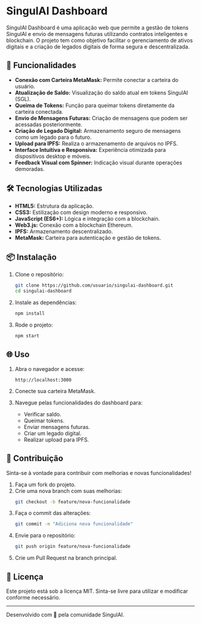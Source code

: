 
# SingulAI Dashboard

SingulAI Dashboard é uma aplicação web que permite a gestão de tokens SingulAI e envio de mensagens futuras utilizando contratos inteligentes e blockchain. O projeto tem como objetivo facilitar o gerenciamento de ativos digitais e a criação de legados digitais de forma segura e descentralizada.

## 🚀 Funcionalidades

- **Conexão com Carteira MetaMask:** Permite conectar a carteira do usuário.
- **Atualização de Saldo:** Visualização do saldo atual em tokens SingulAI (SGL).
- **Queima de Tokens:** Função para queimar tokens diretamente da carteira conectada.
- **Envio de Mensagens Futuras:** Criação de mensagens que podem ser acessadas posteriormente.
- **Criação de Legado Digital:** Armazenamento seguro de mensagens como um legado para o futuro.
- **Upload para IPFS:** Realiza o armazenamento de arquivos no IPFS.
- **Interface Intuitiva e Responsiva:** Experiência otimizada para dispositivos desktop e móveis.
- **Feedback Visual com Spinner:** Indicação visual durante operações demoradas.

## 🛠️ Tecnologias Utilizadas

- **HTML5:** Estrutura da aplicação.
- **CSS3:** Estilização com design moderno e responsivo.
- **JavaScript (ES6+):** Lógica e integração com a blockchain.
- **Web3.js:** Conexão com a blockchain Ethereum.
- **IPFS:** Armazenamento descentralizado.
- **MetaMask:** Carteira para autenticação e gestão de tokens.

## 📦 Instalação

1. Clone o repositório:
   ```bash
   git clone https://github.com/usuario/singulai-dashboard.git
   cd singulai-dashboard
   ```

2. Instale as dependências:
   ```bash
   npm install
   ```

3. Rode o projeto:
   ```bash
   npm start
   ```

## 🌐 Uso

1. Abra o navegador e acesse:
   ```
   http://localhost:3000
   ```

2. Conecte sua carteira MetaMask.

3. Navegue pelas funcionalidades do dashboard para:
   - Verificar saldo.
   - Queimar tokens.
   - Enviar mensagens futuras.
   - Criar um legado digital.
   - Realizar upload para IPFS.

## 🤝 Contribuição

Sinta-se à vontade para contribuir com melhorias e novas funcionalidades!
1. Faça um fork do projeto.
2. Crie uma nova branch com suas melhorias:
   ```bash
   git checkout -b feature/nova-funcionalidade
   ```
3. Faça o commit das alterações:
   ```bash
   git commit -m "Adiciona nova funcionalidade"
   ```
4. Envie para o repositório:
   ```bash
   git push origin feature/nova-funcionalidade
   ```
5. Crie um Pull Request na branch principal.

## 📝 Licença

Este projeto está sob a licença MIT. Sinta-se livre para utilizar e modificar conforme necessário.

---
Desenvolvido com 💙 pela comunidade SingulAI.
